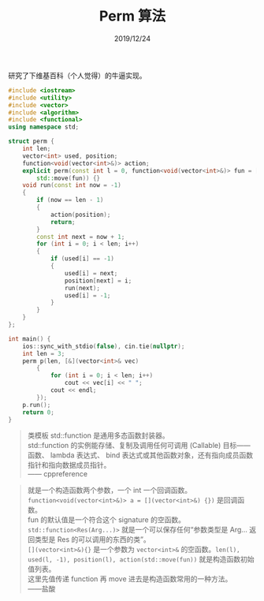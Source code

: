 ﻿---
title: Perm 算法
date: 2019/12/24
updated: 2019/12/24
category: 
- Computer Science
- 算法
tag: 
- C++
- 算法
- 排列
- 分治与递归
---

研究了下维基百科（个人觉得）的牛逼实现。

<!-- more -->

```C++
#include <iostream>
#include <utility>
#include <vector>
#include <algorithm>
#include <functional>
using namespace std;

struct perm {
	int len;
	vector<int> used, position;
	function<void(vector<int>&)> action;
	explicit perm(const int l = 0, function<void(vector<int>&)> fun = [](vector<int>&) {}) : len(l), used(l, -1), position(l), action(
		std::move(fun)) {}
	void run(const int now = -1)
	{
		if (now == len - 1)
		{
			action(position);
			return;
		}
		const int next = now + 1;
		for (int i = 0; i < len; i++)
		{
			if (used[i] == -1)
			{
				used[i] = next;
				position[next] = i;
				run(next);
				used[i] = -1;
			}
		}
	}
};

int main() {
	ios::sync_with_stdio(false), cin.tie(nullptr);
	int len = 3;
	perm p(len, [&](vector<int>& vec)
		{
			for (int i = 0; i < len; i++)
				cout << vec[i] << " ";
			cout << endl;
		});
	p.run();
	return 0;
}

```

> 类模板 std::function 是通用多态函数封装器。  
std::function 的实例能存储、复制及调用任何可调用 (Callable) 目标——函数、 lambda 表达式、 bind 表达式或其他函数对象，还有指向成员函数指针和指向数据成员指针。  
—— cppreference

> 就是一个构造函数两个参数，一个 int 一个回调函数。  
`function<void(vector<int>&)> a = [](vector<int>&) {})` 是回调函数。  
fun 的默认值是一个符合这个 signature 的空函数。  
`std::function<Res(Arg...)>` 就是一个可以保存任何“参数类型是 Arg... 返回类型是 Res 的可以调用的东西的类”。  
`[](vector<int>&){}` 是一个参数为 `vector<int>&` 的空函数。`len(l), used(l, -1), position(l), action(std::move(fun))` 就是构造函数初始值列表。  
这里先值传递 function 再 move 进去是构造函数常用的一种方法。  
——盐酸

